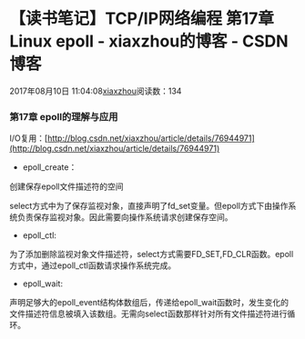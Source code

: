 # 【读书笔记】TCP/IP网络编程  第17章 Linux epoll - xiaxzhou的博客 - CSDN博客





2017年08月10日 11:04:08[xiaxzhou](https://me.csdn.net/xiaxzhou)阅读数：134








### 第17章 epoll的理解与应用

I/O复用：[http://blog.csdn.net/xiaxzhou/article/details/76944971](http://blog.csdn.net/xiaxzhou/article/details/76944971)
- epoll_create：

创建保存epoll文件描述符的空间 

select方式中为了保存监视对象，直接声明了fd_set变量。但epoll方式下由操作系统负责保存监视对象。因此需要向操作系统请求创建保存空间。
- epoll_ctl:

为了添加删除监视对象文件描述符，select方式需要FD_SET,FD_CLR函数。epoll方式中，通过epoll_ctl函数请求操作系统完成。
- epoll_wait:

声明足够大的epoll_event结构体数组后，传递给epoll_wait函数时，发生变化的文件描述符信息被填入该数组。无需向select函数那样针对所有文件描述符进行循环。



